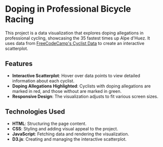 # Doping in Professional Bicycle Racing

This project is a data visualization that explores doping allegations in professional cycling, showcasing the 35 fastest times up Alpe d'Huez. It uses data from [FreeCodeCamp's Cyclist Data](https://raw.githubusercontent.com/freeCodeCamp/ProjectReferenceData/master/cyclist-data.json) to create an interactive scatterplot.

## Features
- **Interactive Scatterplot**: Hover over data points to view detailed information about each cyclist.
- **Doping Allegations Highlighted**: Cyclists with doping allegations are marked in red, and those without are marked in green.
- **Responsive Design**: The visualization adjusts to fit various screen sizes.

## Technologies Used
- **HTML**: Structuring the page content.
- **CSS**: Styling and adding visual appeal to the project.
- **JavaScript**: Fetching data and rendering the visualization.
- **D3.js**: Creating and managing the interactive scatterplot.


